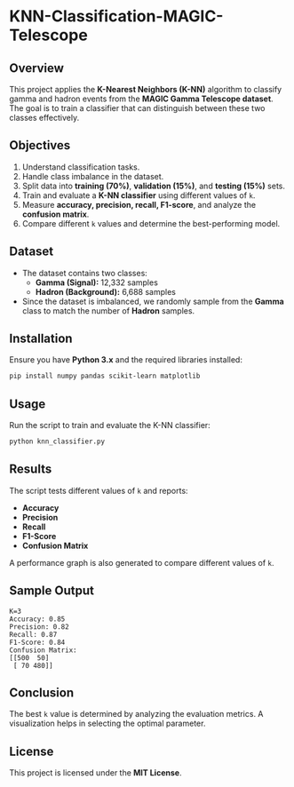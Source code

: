 # KNN-Classification-MAGIC-Telescope

## Overview
This project applies the **K-Nearest Neighbors (K-NN)** algorithm to classify gamma and hadron events from the **MAGIC Gamma Telescope dataset**. The goal is to train a classifier that can distinguish between these two classes effectively.

## Objectives
1. Understand classification tasks.
2. Handle class imbalance in the dataset.
3. Split data into **training (70%)**, **validation (15%)**, and **testing (15%)** sets.
4. Train and evaluate a **K-NN classifier** using different values of `k`.
5. Measure **accuracy, precision, recall, F1-score**, and analyze the **confusion matrix**.
6. Compare different `k` values and determine the best-performing model.

## Dataset
- The dataset contains two classes:
  - **Gamma (Signal):** 12,332 samples
  - **Hadron (Background):** 6,688 samples
- Since the dataset is imbalanced, we randomly sample from the **Gamma** class to match the number of **Hadron** samples.

## Installation
Ensure you have **Python 3.x** and the required libraries installed:

```sh
pip install numpy pandas scikit-learn matplotlib
```

## Usage
Run the script to train and evaluate the K-NN classifier:

```sh
python knn_classifier.py
```

## Results
The script tests different values of `k` and reports:
- **Accuracy**
- **Precision**
- **Recall**
- **F1-Score**
- **Confusion Matrix**

A performance graph is also generated to compare different values of `k`.

## Sample Output
```
K=3
Accuracy: 0.85
Precision: 0.82
Recall: 0.87
F1-Score: 0.84
Confusion Matrix:
[[500  50]
 [ 70 480]]
```

## Conclusion
The best `k` value is determined by analyzing the evaluation metrics. A visualization helps in selecting the optimal parameter.

## License
This project is licensed under the **MIT License**.
